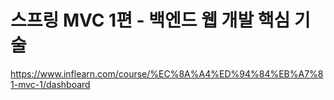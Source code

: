 # 스프링 MVC 1편 - 백엔드 웹 개발 핵심 기술
https://www.inflearn.com/course/%EC%8A%A4%ED%94%84%EB%A7%81-mvc-1/dashboard
